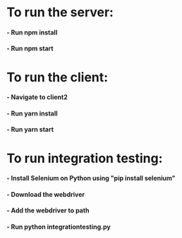 # To run the server:
#### - Run npm install
#### - Run npm start

# To run the client:
#### - Navigate to client2
#### - Run yarn install
#### - Run yarn start

# To run integration testing:
#### - Install Selenium on Python using "pip install selenium"
#### - Download the webdriver
#### - Add the webdriver to path
#### - Run python integrationtesting.py